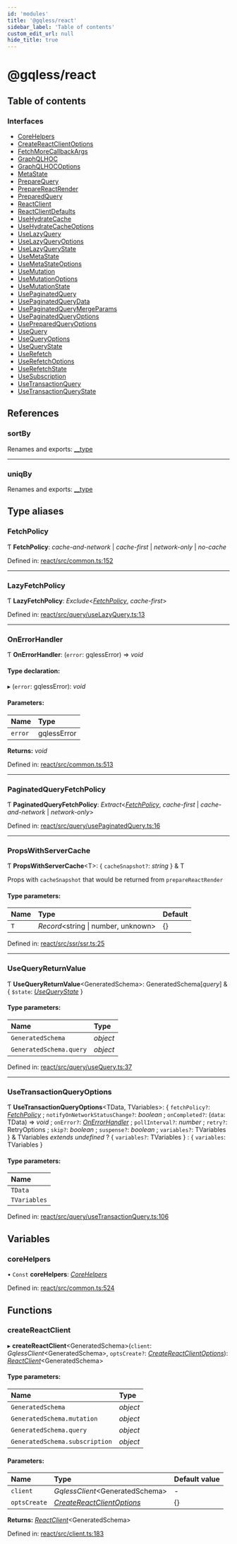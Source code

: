 ```yaml
---
id: 'modules'
title: '@gqless/react'
sidebar_label: 'Table of contents'
custom_edit_url: null
hide_title: true
---
```


# @gqless/react

## Table of contents

### Interfaces

- [CoreHelpers](interfaces/corehelpers.md)
- [CreateReactClientOptions](interfaces/createreactclientoptions.md)
- [FetchMoreCallbackArgs](interfaces/fetchmorecallbackargs.md)
- [GraphQLHOC](interfaces/graphqlhoc.md)
- [GraphQLHOCOptions](interfaces/graphqlhocoptions.md)
- [MetaState](interfaces/metastate.md)
- [PrepareQuery](interfaces/preparequery.md)
- [PrepareReactRender](interfaces/preparereactrender.md)
- [PreparedQuery](interfaces/preparedquery.md)
- [ReactClient](interfaces/reactclient.md)
- [ReactClientDefaults](interfaces/reactclientdefaults.md)
- [UseHydrateCache](interfaces/usehydratecache.md)
- [UseHydrateCacheOptions](interfaces/usehydratecacheoptions.md)
- [UseLazyQuery](interfaces/uselazyquery.md)
- [UseLazyQueryOptions](interfaces/uselazyqueryoptions.md)
- [UseLazyQueryState](interfaces/uselazyquerystate.md)
- [UseMetaState](interfaces/usemetastate.md)
- [UseMetaStateOptions](interfaces/usemetastateoptions.md)
- [UseMutation](interfaces/usemutation.md)
- [UseMutationOptions](interfaces/usemutationoptions.md)
- [UseMutationState](interfaces/usemutationstate.md)
- [UsePaginatedQuery](interfaces/usepaginatedquery.md)
- [UsePaginatedQueryData](interfaces/usepaginatedquerydata.md)
- [UsePaginatedQueryMergeParams](interfaces/usepaginatedquerymergeparams.md)
- [UsePaginatedQueryOptions](interfaces/usepaginatedqueryoptions.md)
- [UsePreparedQueryOptions](interfaces/usepreparedqueryoptions.md)
- [UseQuery](interfaces/usequery.md)
- [UseQueryOptions](interfaces/usequeryoptions.md)
- [UseQueryState](interfaces/usequerystate.md)
- [UseRefetch](interfaces/userefetch.md)
- [UseRefetchOptions](interfaces/userefetchoptions.md)
- [UseRefetchState](interfaces/userefetchstate.md)
- [UseSubscription](interfaces/usesubscription.md)
- [UseTransactionQuery](interfaces/usetransactionquery.md)
- [UseTransactionQueryState](interfaces/usetransactionquerystate.md)

## References

### sortBy

Renames and exports: [\_\_type](interfaces/usepaginatedquerymergeparams.md#__type)

---

### uniqBy

Renames and exports: [\_\_type](interfaces/usepaginatedquerymergeparams.md#__type)

## Type aliases

### FetchPolicy

Ƭ **FetchPolicy**: _cache-and-network_ \| _cache-first_ \| _network-only_ \| _no-cache_

Defined in: [react/src/common.ts:152](https://github.com/gqless/gqless/blob/master/packages/react/src/common.ts#L152)

---

### LazyFetchPolicy

Ƭ **LazyFetchPolicy**: _Exclude_<[_FetchPolicy_](modules.md#fetchpolicy), _cache-first_\>

Defined in: [react/src/query/useLazyQuery.ts:13](https://github.com/gqless/gqless/blob/master/packages/react/src/query/useLazyQuery.ts#L13)

---

### OnErrorHandler

Ƭ **OnErrorHandler**: (`error`: gqlessError) => _void_

#### Type declaration:

▸ (`error`: gqlessError): _void_

#### Parameters:

| Name    | Type        |
| :------ | :---------- |
| `error` | gqlessError |

**Returns:** _void_

Defined in: [react/src/common.ts:513](https://github.com/gqless/gqless/blob/master/packages/react/src/common.ts#L513)

---

### PaginatedQueryFetchPolicy

Ƭ **PaginatedQueryFetchPolicy**: _Extract_<[_FetchPolicy_](modules.md#fetchpolicy), _cache-first_ \| _cache-and-network_ \| _network-only_\>

Defined in: [react/src/query/usePaginatedQuery.ts:16](https://github.com/gqless/gqless/blob/master/packages/react/src/query/usePaginatedQuery.ts#L16)

---

### PropsWithServerCache

Ƭ **PropsWithServerCache**<T\>: { `cacheSnapshot?`: _string_ } & T

Props with `cacheSnapshot` that would be returned from `prepareReactRender`

#### Type parameters:

| Name | Type                                 | Default |
| :--- | :----------------------------------- | :------ |
| `T`  | _Record_<string \| number, unknown\> | {}      |

Defined in: [react/src/ssr/ssr.ts:25](https://github.com/gqless/gqless/blob/master/packages/react/src/ssr/ssr.ts#L25)

---

### UseQueryReturnValue

Ƭ **UseQueryReturnValue**<GeneratedSchema\>: GeneratedSchema[*query*] & { `$state`: [_UseQueryState_](interfaces/usequerystate.md) }

#### Type parameters:

| Name                    | Type     |
| :---------------------- | :------- |
| `GeneratedSchema`       | _object_ |
| `GeneratedSchema.query` | _object_ |

Defined in: [react/src/query/useQuery.ts:37](https://github.com/gqless/gqless/blob/master/packages/react/src/query/useQuery.ts#L37)

---

### UseTransactionQueryOptions

Ƭ **UseTransactionQueryOptions**<TData, TVariables\>: { `fetchPolicy?`: [_FetchPolicy_](modules.md#fetchpolicy) ; `notifyOnNetworkStatusChange?`: _boolean_ ; `onCompleted?`: (`data`: TData) => _void_ ; `onError?`: [_OnErrorHandler_](modules.md#onerrorhandler) ; `pollInterval?`: _number_ ; `retry?`: RetryOptions ; `skip?`: _boolean_ ; `suspense?`: _boolean_ ; `variables?`: TVariables } & TVariables _extends_ _undefined_ ? { `variables?`: TVariables } : { `variables`: TVariables }

#### Type parameters:

| Name         |
| :----------- |
| `TData`      |
| `TVariables` |

Defined in: [react/src/query/useTransactionQuery.ts:106](https://github.com/gqless/gqless/blob/master/packages/react/src/query/useTransactionQuery.ts#L106)

## Variables

### coreHelpers

• `Const` **coreHelpers**: [_CoreHelpers_](interfaces/corehelpers.md)

Defined in: [react/src/common.ts:524](https://github.com/gqless/gqless/blob/master/packages/react/src/common.ts#L524)

## Functions

### createReactClient

▸ **createReactClient**<GeneratedSchema\>(`client`: _GqlessClient_<GeneratedSchema\>, `optsCreate?`: [_CreateReactClientOptions_](interfaces/createreactclientoptions.md)): [_ReactClient_](interfaces/reactclient.md)<GeneratedSchema\>

#### Type parameters:

| Name                           | Type     |
| :----------------------------- | :------- |
| `GeneratedSchema`              | _object_ |
| `GeneratedSchema.mutation`     | _object_ |
| `GeneratedSchema.query`        | _object_ |
| `GeneratedSchema.subscription` | _object_ |

#### Parameters:

| Name         | Type                                                                 | Default value |
| :----------- | :------------------------------------------------------------------- | :------------ |
| `client`     | _GqlessClient_<GeneratedSchema\>                                     | -             |
| `optsCreate` | [_CreateReactClientOptions_](interfaces/createreactclientoptions.md) | {}            |

**Returns:** [_ReactClient_](interfaces/reactclient.md)<GeneratedSchema\>

Defined in: [react/src/client.ts:183](https://github.com/gqless/gqless/blob/master/packages/react/src/client.ts#L183)
